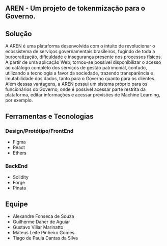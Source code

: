 ## AREN - Um projeto de tokenmização para o Governo.

## Solução
A AREN é uma plataforma desenvolvida com o intuito de revolucionar o ecossistema de serviços governamentais brasileiros, fugindo de toda a burocratização, dificuldade e insegurança presente nos processos físicos. A partir de uma aplicação Web, tornou-se possível disponibilizar o acesso ao catálogo completo dos serviços de gestão patrimonial, contudo, utilizando a tecnologia a favor da sociedade, trazendo transparência e imutabilidade dos dados, tanto para o Governo quanto para os clientes. Além dessas vantagens, a AREN possui um sistema próprio para os funcionários do Governo, onde é possível acessar parte restrita da plataforma, editar informações e acessar previsões de Machine Learning, por exemplo.

## Ferramentas e Tecnologias 

### Design/Protótipo/FrontEnd

- Figma
- React
- Ethers

### BackEnd
- Solidity
- Forge
- Pinata

## Equipe

- Alexandre Fonseca de Souza
- Guilherme Daher de Aguiar
- Gustavo Villar Marinatto
- Mateus Leite Pinheiro Gomes
- Tiago de Paula Dantas da Silva

